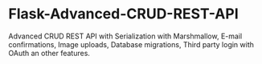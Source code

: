 # Flask-Advanced-CRUD-REST-API
Advanced CRUD REST API with Serialization with Marshmallow, E-mail confirmations, Image uploads, Database migrations, Third party login with OAuth an other features.
